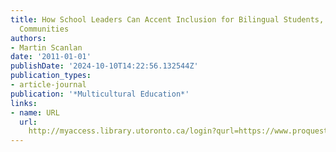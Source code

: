 ```yaml
---
title: How School Leaders Can Accent Inclusion for Bilingual Students, Families, and
  Communities
authors:
- Martin Scanlan
date: '2011-01-01'
publishDate: '2024-10-10T14:22:56.132544Z'
publication_types:
- article-journal
publication: '*Multicultural Education*'
links:
- name: URL
  url: 
    http://myaccess.library.utoronto.ca/login?qurl=https://www.proquest.com/docview/964191913?accountid=14771&bdid=38382&_bd=0oM6UDGKem%2FsgPzKCnfx2f7clTo%3D
---
```

